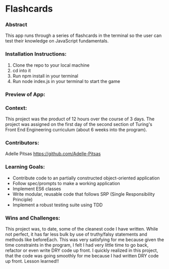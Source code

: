 # Flashcards

### Abstract
[//]: <>
This app runs through a series of flashcards in the terminal so the user can test their knowledge on JavaScript fundamentals.

### Installation Instructions:
[//]: <>
1. Clone the repo to your local machine
1. cd into it
1. Run npm install in your terminal
1. Run node index.js in your terminal to start the game

### Preview of App:


### Context:
[//]: <>
This project was the product of 12 hours over the course of 3 days. The project was assigned on the first day of the second section of Turing's Front End Engineering curriculum (about 6 weeks into the program).
 
### Contributors:
[//]: <>
Adelle Pitsas https://github.com/Adelle-Pitsas

### Learning Goals:
[//]: <>
- Contribute code to an partially constructed object-oriented application
- Follow spec/prompts to make a working application
- Implement ES6 classes
- Write modular, reusable code that follows SRP (Single Responsibility Principle)
- Implement a robust testing suite using TDD

### Wins and Challenges:
[//]: <>
This project was, to date, some of the cleanest code I have written. While not perfect, it has far less bulk by use of truthy/falsy statements and methods like beforeEach. This was very satisfying for me because given the time constraints in the program, I felt I had very little time to go back, refactor or even write DRY code up front. I quickly realized in this project, that the code was going smoothly for me because I had written DRY code up front. Lesson learned!!
